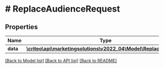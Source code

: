 # # ReplaceAudienceRequest

## Properties

Name | Type | Description | Notes
------------ | ------------- | ------------- | -------------
**data** | [**\criteo\api\marketingsolutions\v2022_04\Model\ReplaceAudience**](ReplaceAudience.md) |  |

[[Back to Model list]](../../README.md#models) [[Back to API list]](../../README.md#endpoints) [[Back to README]](../../README.md)
